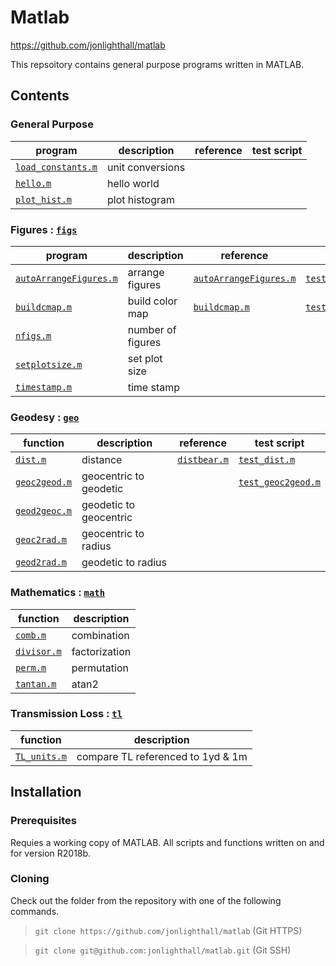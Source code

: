 # Matlab

<https://github.com/jonlighthall/matlab>

This repsoitory contains general purpose programs written in MATLAB.

## Contents

### General Purpose

| program              | description                           | reference | test script |
| -------------------- | ------------------------------------  | ----           | ----
| [`load_constants.m`](load_constants.m) | unit conversions |
| [`hello.m`](hello.m) | hello world |
| [`plot_hist.m`](test/plot_hist.m) | plot histogram |

### Figures : [`figs`](figs/)

| program              | description                           | reference | test script |
| -------------------- | ------------------------------------  | ----           | ----
| [`autoArrangeFigures.m`](figs/autoArrangeFigures.m) | arrange figures | [`autoArrangeFigures.m`](https://www.mathworks.com/matlabcentral/fileexchange/48480-automatically-arrange-figure-windows) | [`test_autoArrangeFigures.m`](test/test_autoArrangeFigures.m)
| [`buildcmap.m`](figs/buildcmap.m) | build color map | [`buildcmap.m`](https://www.mathworks.com/matlabcentral/fileexchange/40318-build-custom-colormaps) | [`test_buildcmap.m`](test/test_buildcmap.m)
| [`nfigs.m`](figs/nfigs.m) | number of figures |
| [`setplotsize.m`](figs/setplotsize.m) | set plot size |
| [`timestamp.m`](figs/timestamp.m) | time stamp |

### Geodesy : [`geo`](geo/)

| function              | description                           | reference | test script |
| -------------------- | ------------------------------------  | ----           | ----
| [`dist.m`](geo/dist.m) | distance | [`distbear.m`](http://mooring.ucsd.edu/software/matlab/doc/ocean/distbear.html) | [`test_dist.m`](geo/test_dist.m)
| [`geoc2geod.m`](geo/geoc2geod.m) | geocentric to geodetic | | [`test_geoc2geod.m`](geo/test_geoc2geod.m)
| [`geod2geoc.m`](geo/geod2geoc.m) | geodetic to geocentric |
| [`geoc2rad.m`](geo/geoc2rad.m) | geocentric to radius |
| [`geod2rad.m`](geo/geod2rad.m) | geodetic to radius |

### Mathematics : [`math`](math/)

| function              | description
| -------------------- | ------------------------------------
| [`comb.m`](math/comb.m) | combination |
| [`divisor.m`](math/divisor.m) | factorization |
| [`perm.m`](math/perm.m) | permutation |
| [`tantan.m`](math/tantan.m) | atan2 |

### Transmission Loss : [`tl`](lt/)

| function              | description
| -------------------- | ------------------------------------
| [`TL_units.m`](tl/TL_units.m) | compare TL referenced to 1yd & 1m |

## Installation

### Prerequisites

Requies a working copy of MATLAB. All scripts and functions written on and for version R2018b.

### Cloning

Check out the folder from the repository with one of the following commands.

>`git clone https://github.com/jonlighthall/matlab` (Git HTTPS)

>`git clone git@github.com:jonlighthall/matlab.git` (Git SSH)
